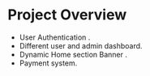 # Project Overview

- User Authentication .
- Different user and admin dashboard.
- Dynamic Home section Banner .
- Payment system.
